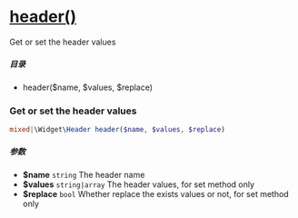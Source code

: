 [header()](http://twinh.github.com/widget/api/header)
=====================================================

Get or set the header values

##### 目录
* header($name, $values, $replace)

### Get or set the header values
```php
mixed|\Widget\Header header($name, $values, $replace)
```

##### 参数
* **$name** `string` The header name
* **$values** `string|array` The header values, for set method only
* **$replace** `bool` Whether replace the exists values or not, for set method only

